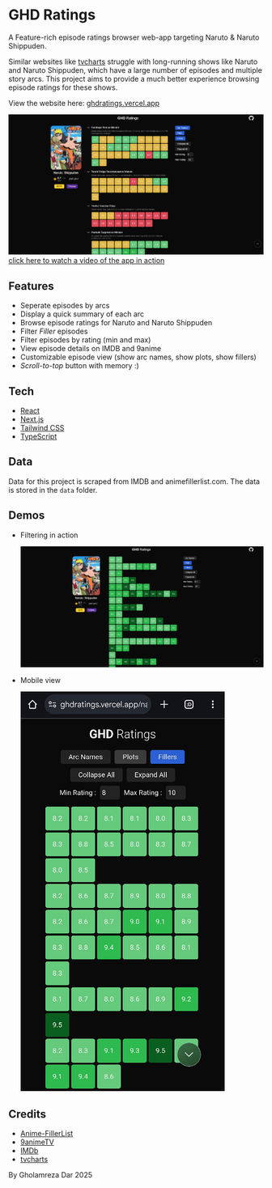# GHD Ratings

A Feature-rich episode ratings browser web-app targeting Naruto & Naruto Shippuden.

Similar websites like [tvcharts](https://tvcharts.co/show/naruto-tt0409591) struggle with long-running shows like Naruto and Naruto Shippuden, which have a large number of episodes and multiple story arcs. This project aims to provide a much better experience browsing episode ratings for these shows.

View the website here: [ghdratings.vercel.app](https://ghdratings.vercel.app/)

[![demo1](demo/demo1.png)](https://youtu.be/3QD494adz88)
[click here to watch a video of the app in action](https://youtu.be/3QD494adz88)

## Features

- Seperate episodes by arcs
- Display a quick summary of each arc
- Browse episode ratings for Naruto and Naruto Shippuden
- Filter *Filler* episodes
- Filter episodes by rating (min and max)
- View episode details on IMDB and 9anime
- Customizable episode view (show arc names, show plots, show fillers)
- *Scroll-to-top* button with memory :)

## Tech

- [React](https://reactjs.org/)
- [Next.js](https://nextjs.org/)
- [Tailwind CSS](https://tailwindcss.com/)
- [TypeScript](https://www.typescriptlang.org/)

## Data

Data for this project is scraped from IMDB and animefillerlist.com. The data is stored in the `data` folder.

## Demos

- Filtering in action

    ![demo2](demo/demo2.png)

- Mobile view

    ![demomobile](demo/demomobilelow.png)

## Credits

- [Anime-FillerList](https://www.animefillerlist.com/)
- [9animeTV](https://9animetv.to/)
- [IMDb](https://www.imdb.com/)
- [tvcharts](https://tvcharts.co/)

By Gholamreza Dar 2025
